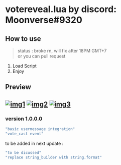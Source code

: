 # votereveal.lua by discord: Moonverse#9320

## How to use

> status : broke rn, will fix after 18PM GMT+7 <br> or you can pull request

1. Load Script
2. Enjoy

## Preview

[![img1](https://too.lewd.se/2595ac041dbc_%5B1648465222%5D_%5B436x102%5D.png)](https://too.lewd.se/2595ac041dbc_%5B1648465222%5D_%5B436x102%5D.png)
[![img2](https://too.lewd.se/19e56e095ab8_%5B1648466835%5D_%5B437x211%5D.png)](https://too.lewd.se/19e56e095ab8_%5B1648466835%5D_%5B437x211%5D.png)
[![img3](https://too.lewd.se/ec92dba452c1_%5B1648466843%5D_%5B437x435%5D.png)](https://too.lewd.se/ec92dba452c1_%5B1648466843%5D_%5B437x435%5D.png)
---

### version 1.0.0.0

```lua
"basic usermessage integration"
"vote_cast event"
```

to be added in next update :

```lua
"to be dicussed"
"replace string_builder with string.format"
```
